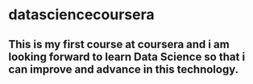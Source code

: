 # datasciencecoursera
## This is my first course at coursera and i am looking forward to learn Data Science so that i can improve and advance in this technology.
